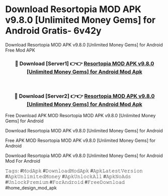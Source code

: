 # Download Resortopia MOD APK v9.8.0 [Unlimited Money Gems] for Android Gratis- 6v42y
Download Resortopia MOD APK v9.8.0 [Unlimited Money Gems] for Android Free Mod APK

<div align="center">
<h3>🔴 Download [Server1] 👉👉 <a href="https://apk-comot.site?title=Resortopia_MOD_APK_v9.8.0_[Unlimited_Money_Gems]_for_Android">Resortopia MOD APK v9.8.0 [Unlimited Money Gems] for Android Mod Apk</a></h3><br>

<h3>🔴 Download [Server2] 👉👉 <a href="https://apk-comot.site?title=Resortopia_MOD_APK_v9.8.0_[Unlimited_Money_Gems]_for_Android">Resortopia MOD APK v9.8.0 [Unlimited Money Gems] for Android Mod Apk</a></h3>
</div>


Free Download APK MOD Resortopia MOD APK v9.8.0 [Unlimited Money Gems] for Android

Download Resortopia MOD APK v9.8.0 [Unlimited Money Gems] for Android 

Free APK MOD Resortopia MOD APK v9.8.0 [Unlimited Money Gems] for Android 

Download Resortopia MOD APK v9.8.0 [Unlimited Money Gems] for Android Mod For Android

𝚃𝚊𝚐𝚜: #𝙼𝚘𝚍𝙰𝚙𝚔 #𝙳𝚘𝚠𝚗𝚕𝚘𝚊𝚍𝙼𝚘𝚍𝙰𝚙𝚔 #𝙰𝚙𝚔𝙻𝚊𝚝𝚎𝚜𝚝𝚅𝚎𝚛𝚜𝚒𝚘𝚗 #𝙰𝚙𝚔𝚄𝚗𝚕𝚒𝚖𝚒𝚝𝚎𝚍𝙼𝚘𝚗𝚎𝚢 #𝙰𝚙𝚔𝚄𝚗𝚕𝚘𝚌𝚔𝙰𝚕𝚕 #𝙰𝚙𝚔𝙽𝚘𝙰𝚍𝚜 #𝚄𝚗𝚕𝚘𝚌𝚔𝙿𝚛𝚎𝚖𝚒𝚞𝚖 #𝙵𝚘𝚛𝙰𝚗𝚍𝚛𝚘𝚒𝚍 #𝙵𝚛𝚎𝚎𝙳𝚘𝚠𝚗𝚕𝚘𝚊𝚍 #home_design_mod_apk